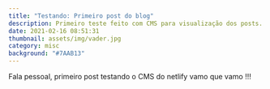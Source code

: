 ```yaml
---
title: "Testando: Primeiro post do blog"
description: Primeiro teste feito com CMS para visualização dos posts.
date: 2021-02-16 08:51:31
thumbnail: assets/img/vader.jpg
category: misc
background: "#7AAB13"
---
```

Fala pessoal, primeiro post testando o CMS do netlify vamo que vamo !!!